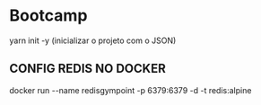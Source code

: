 # Bootcamp

yarn init -y (inicializar o projeto com o JSON)

## CONFIG REDIS NO DOCKER
docker run --name redisgympoint -p 6379:6379 -d -t redis:alpine
